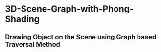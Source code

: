 # 3D-Scene-Graph-with-Phong-Shading

## Drawing Object on the Scene using Graph based Traversal Method 

